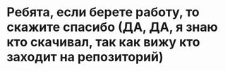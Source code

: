 <h1>Ребята, если берете работу, то скажите спасибо (ДА, ДА, я знаю кто скачивал, так как вижу кто заходит на репозиторий)</h1>
